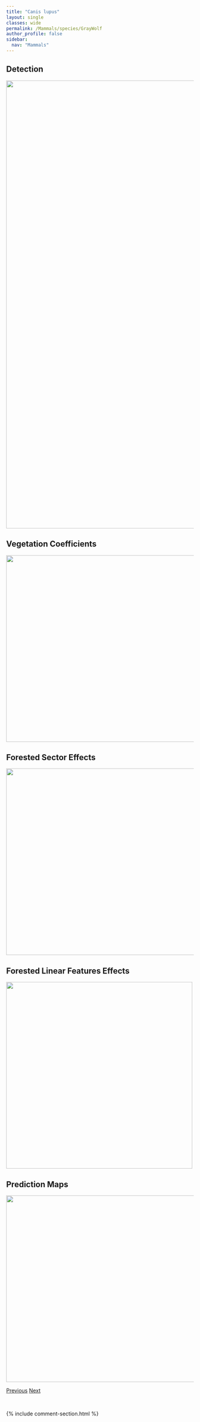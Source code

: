 ```yaml
---
title: "Canis lupus"
layout: single
classes: wide
permalink: /Mammals/species/GrayWolf
author_profile: false
sidebar:
  nav: "Mammals"
---
```


<h2>Detection</h2>

<a href="https://drive.google.com/uc?export=view&id=1pIQ2_uEN2JvFnD--kXgMGKsEwDDBNtoA">
<img src="https://drive.google.com/uc?export=view&id=1pIQ2_uEN2JvFnD--kXgMGKsEwDDBNtoA" height = "1200" width = "800">
</a>


<h2>Vegetation Coefficients</h2>

<a href="https://drive.google.com/uc?export=view&id=1OV3sR-F15qPYPLztNkEi6sW21Yxc4-eT">
<img src="https://drive.google.com/uc?export=view&id=1OV3sR-F15qPYPLztNkEi6sW21Yxc4-eT" height = "500" width = "1000">
</a>


<h2>Forested Sector Effects</h2>

<a href="https://drive.google.com/uc?export=view&id=1c1EeQQvUp1w5tWcu21KrqcNKFqjpx6HL">
<img src="https://drive.google.com/uc?export=view&id=1c1EeQQvUp1w5tWcu21KrqcNKFqjpx6HL" height = "500" width = "1000">
</a>


<h2>Forested Linear Features Effects</h2>

<a href="https://drive.google.com/uc?export=view&id=1c7bsvWIaSM2g1seGFXW_SI2kWfRQOnpT">
<img src="https://drive.google.com/uc?export=view&id=1c7bsvWIaSM2g1seGFXW_SI2kWfRQOnpT" height = "500" width = "500">
</a>


<h2>Prediction Maps</h2>

<a href="https://drive.google.com/uc?export=view&id=18ks0mkg8frjLEqFggQUb55I1q2Xw0lJD">
<img src="https://drive.google.com/uc?export=view&id=18ks0mkg8frjLEqFggQUb55I1q2Xw0lJD" height = "500" width = "1000">
</a>


<a href="/DevelopmentWebsite/Mammals/species/GoldenMantledGroundSquirrel" class="pagination--pager" title="Callospermophilus lateralis">Previous</a> <a href="/DevelopmentWebsite/Mammals/species/Grizzlybear" class="pagination--pager" title="Ursus arctos">Next</a>

<p>&nbsp;</p>

{% include comment-section.html %}

